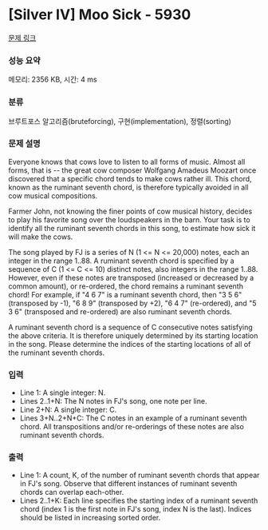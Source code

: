 # [Silver IV] Moo Sick - 5930 

[문제 링크](https://www.acmicpc.net/problem/5930) 

### 성능 요약

메모리: 2356 KB, 시간: 4 ms

### 분류

브루트포스 알고리즘(bruteforcing), 구현(implementation), 정렬(sorting)

### 문제 설명

<p>Everyone knows that cows love to listen to all forms of music.  Almost all forms, that is -- the great cow composer Wolfgang Amadeus Moozart once discovered that a specific chord tends to make cows rather ill.  This chord, known as the ruminant seventh chord, is therefore typically avoided in all cow musical compositions.</p><p>Farmer John, not knowing the finer points of cow musical history, decides to play his favorite song over the loudspeakers in the barn.  Your task is to identify all the ruminant seventh chords in this song, to estimate how sick it will make the cows.</p><p>The song played by FJ is a series of N (1 <= N <= 20,000) notes, each an integer in the range 1..88.  A ruminant seventh chord is specified by a sequence of C (1 <= C <= 10) distinct notes, also integers in the range 1..88.  However, even if these notes are transposed (increased or decreased by a common amount), or re-ordered, the chord remains a ruminant seventh chord!  For example, if "4 6 7" is a ruminant seventh chord, then "3 5 6" (transposed by -1), "6 8 9" (transposed by +2), "6 4 7" (re-ordered), and "5 3 6" (transposed and re-ordered) are also ruminant seventh chords.</p><p>A ruminant seventh chord is a sequence of C consecutive notes satisfying the above criteria. It is therefore uniquely determined by its starting location in the song. Please determine the indices of the starting locations of all of the ruminant seventh chords.</p>

### 입력 

 <ul><li>Line 1: A single integer: N.</li><li>Lines 2..1+N: The N notes in FJ's song, one note per line.</li><li>Line 2+N: A single integer: C.</li><li>Lines 3+N..2+N+C: The C notes in an example of a ruminant seventh chord.  All transpositions and/or re-orderings of these notes are also ruminant seventh chords.</li></ul>

### 출력 

 <ul><li>Line 1: A count, K, of the number of ruminant seventh chords that appear in FJ's song.  Observe that different instances of ruminant seventh chords can overlap each-other.</li><li>Lines 2..1+K: Each line specifies the starting index of a ruminant seventh chord (index 1 is the first note in FJ's song, index N is the last).  Indices should be listed in increasing sorted order.</li></ul>

